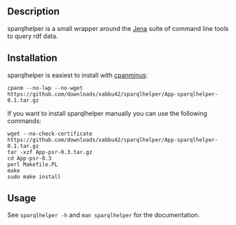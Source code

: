 Description
-----------

sparqlhelper is a small wrapper around the
[Jena](http://incubator.apache.org/jena/) suite of command line tools
to query rdf data. 

Installation
------------

sparqlhelper is easiest to install with [cpanminus](http://search.cpan.org/~miyagawa/App-cpanminus-1.1006/lib/App/cpanminus.pm):

    cpanm --no-lwp --no-wget https://github.com/downloads/xabbu42/sparqlhelper/App-sparqlhelper-0.1.tar.gz

If you want to install sparqlhelper manually you can use the following commands:

    wget --no-check-certificate https://github.com/downloads/xabbu42/sparqlhelper/App-sparqlhelper-0.1.tar.gz
    tar -xzf App-psr-0.3.tar.gz
    cd App-psr-0.3
    perl Makefile.PL
    make
    sudo make install


Usage
-----

See `sparqlhelper -h` and `man sparqlhelper` for the documentation.
